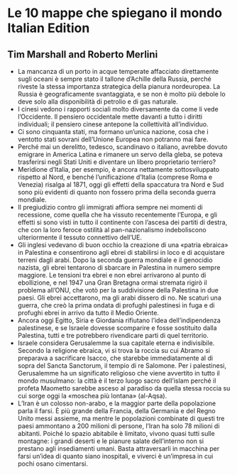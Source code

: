 # Le 10 mappe che spiegano il mondo Italian Edition
## Tim Marshall and Roberto Merlini
- La mancanza di un porto in acque temperate affacciato direttamente sugli oceani è sempre stato il tallone d’Achille della Russia, perché riveste la stessa importanza strategica della pianura nordeuropea. La Russia è geograficamente svantaggiata, e se non è molto più debole lo deve solo alla disponibilità di petrolio e di gas naturale.
- I cinesi vedono i rapporti sociali molto diversamente da come li vede l’Occidente. Il pensiero occidentale mette davanti a tutto i diritti individuali; il pensiero cinese antepone la collettività all’individuo.
- Ci sono cinquanta stati, ma formano un’unica nazione, cosa che i ventotto stati sovrani dell’Unione Europea non potranno mai fare.
- Perché mai un derelitto, tedesco, scandinavo o italiano, avrebbe dovuto emigrare in America Latina e rimanere un servo della gleba, se poteva trasferirsi negli Stati Uniti e diventare un libero proprietario terriero?
- Meridione d’Italia, per esempio, è ancora nettamente sottosviluppato rispetto al Nord, e benché l’unificazione d’Italia (comprese Roma e Venezia) risalga al 1871, oggi gli effetti della spaccatura tra Nord e Sud sono più evidenti di quanto non fossero prima della seconda guerra mondiale.
- Il pregiudizio contro gli immigrati affiora sempre nei momenti di recessione, come quella che ha vissuto recentemente l’Europa, e gli effetti si sono visti in tutto il continente con l’ascesa dei partiti di destra, che con la loro feroce ostilità al pan-nazionalismo indeboliscono ulteriormente il tessuto connettivo dell’UE.
- Gli inglesi vedevano di buon occhio la creazione di una «patria ebraica» in Palestina e consentirono agli ebrei di stabilirsi in loco e di acquistare terreni dagli arabi. Dopo la seconda guerra mondiale e il genocidio nazista, gli ebrei tentarono di sbarcare in Palestina in numero sempre maggiore. Le tensioni tra ebrei e non ebrei arrivarono al punto di ebollizione, e nel 1947 una Gran Bretagna ormai stremata rigirò il problema all’ONU, che votò per la suddivisione della Palestina in due paesi. Gli ebrei accettarono, ma gli arabi dissero di no. Ne scaturì una guerra, che creò la prima ondata di profughi palestinesi in fuga e di profughi ebrei in arrivo da tutto il Medio Oriente.
- Ancora oggi Egitto, Siria e Giordania rifiutano l’idea dell’indipendenza palestinese, e se Israele dovesse scomparire e fosse sostituito dalla Palestina, tutti e tre potrebbero rivendicare parti di quel territorio.
- Israele considera Gerusalemme la sua capitale eterna e indivisibile. Secondo la religione ebraica, vi si trova la roccia su cui Abramo si preparava a sacrificare Isacco, che starebbe immediatamente al di sopra del Sancta Sanctorum, il tempio di re Salomone. Per i palestinesi, Gerusalemme ha un significato religioso che viene avvertito in tutto il mondo musulmano: la città è il terzo luogo sacro dell’islam perché il profeta Maometto sarebbe asceso al paradiso da quella stessa roccia su cui sorge oggi la «moschea più lontana» (al-Aqsa).
- L’Iran è un colosso non-arabo, e la maggior parte della popolazione parla il farsi. È più grande della Francia, della Germania e del Regno Unito messi assieme, ma mentre le popolazioni combinate di questi tre paesi ammontano a 200 milioni di persone, l’Iran ha solo 78 milioni di abitanti. Poiché lo spazio abitabile è limitato, vivono quasi tutti sulle montagne: i grandi deserti e le pianure salate dell’interno non si prestano agli insediamenti umani. Basta attraversarli in macchina per farsi un’idea di quanto siano inospitali, e viverci è un’impresa in cui pochi osano cimentarsi.
